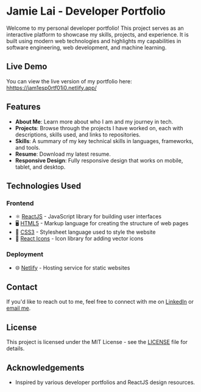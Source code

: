 # Jamie Lai - Developer Portfolio

Welcome to my personal developer portfolio! This project serves as an interactive platform to showcase my skills, projects, and experience. It is built using modern web technologies and highlights my capabilities in software engineering, web development, and machine learning.

## Live Demo

You can view the live version of my portfolio here: [hhttps://jam1esp0rtf01i0.netlify.app/](https://jam1esp0rtf01i0.netlify.app/)

## Features

- **About Me**: Learn more about who I am and my journey in tech.
- **Projects**: Browse through the projects I have worked on, each with descriptions, skills used, and links to repositories.
- **Skills**: A summary of my key technical skills in languages, frameworks, and tools.
- **Resume**: Download my latest resume.
- **Responsive Design**: Fully responsive design that works on mobile, tablet, and desktop.

## Technologies Used

### Frontend
- ⚛️ [ReactJS](https://reactjs.org/) - JavaScript library for building user interfaces
- 🖥️ [HTML5](https://developer.mozilla.org/en-US/docs/Web/Guide/HTML/HTML5) - Markup language for creating the structure of web pages
- 🎨 [CSS3](https://developer.mozilla.org/en-US/docs/Web/CSS) - Stylesheet language used to style the website
- 🔗 [React Icons](https://react-icons.github.io/react-icons/) - Icon library for adding vector icons

### Deployment
- 🌐 [Netlify](https://www.netlify.com/) - Hosting service for static websites

## Contact

If you'd like to reach out to me, feel free to connect with me on [LinkedIn](https://www.linkedin.com/in/your-profile) or [email me](mailto:your-email@example.com).

## License

This project is licensed under the MIT License - see the [LICENSE](LICENSE) file for details.

## Acknowledgements

- Inspired by various developer portfolios and ReactJS design resources.

